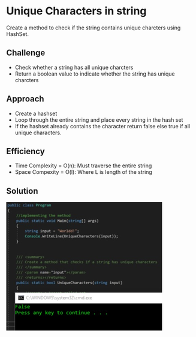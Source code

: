 # Unique Characters in string
Create a method to check if the string contains unique charcters using HashSet.

## Challenge
* Check whether a string has all unique charcters 
* Return a boolean value to indicate whether the string has unique charcters


## Approach 
* Create a hashset
* Loop through the entire string and place every string in the hash set
* If the hashset already contains the character return false else true if all unique characters.

## Efficiency
* Time Complexity = O(n): Must traverse the entire string
* Space Compexity = O(l): Where L is length of the string

## Solution
![String Unique Characters](/Assets/UniqueCharacters.jpg)




